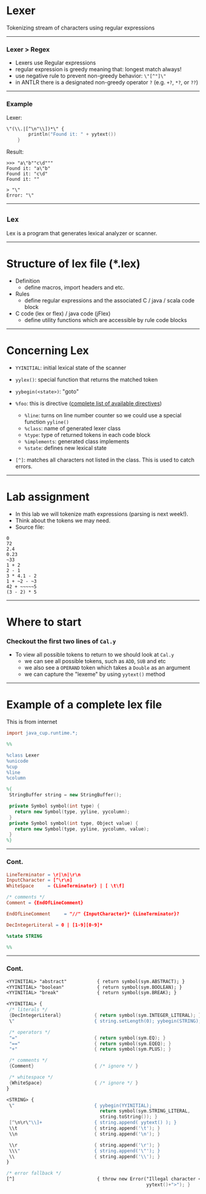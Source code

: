 # Lexer

Tokenizing stream of characters using regular expressions

---

### Lexer > Regex

- Lexers use Regular expressions
- regular expression is greedy meaning that: longest match always!
- use negative rule to prevent non-greedy behavior: `\"[^"]\"`
- in ANTLR there is a designated non-greedy operator `?` (e.g. `+?`, `*?`, or `??`)

---

### Example

Lexer:

```lex
\"(\\.|[^\n"\\])*\" {
        println("Found it: " + yytext())
    }
```

Result:

```shell
>>> "a\"b""c\d"""
Found it: "a\"b"
Found it: "c\d"
Found it: ""

> "\"
Error: "\"
```

---

## `Lex`

Lex is a program that generates lexical analyzer or scanner.

---

# Structure of lex file (*.lex)

- Definition
   - define macros, import headers and etc.
- Rules
   - define regular expressions and the associated C / java / scala code block
- C code (lex or flex) / java code (jFlex)
   - define utility functions which are accessible by rule code blocks

---

# Concerning Lex

- `YYINITIAL`: initial lexical state of the scanner
- `yylex()`: special function that returns the matched token
- `yybegin(<state>)`: "goto" <state> 
- `%foo`: this is directive ([complete list of available directives](https://github.com/jflex-de/jflex/blob/master/docs/md/lex-specs.md))
   - `%line`: turns on line number counter so we could use a special function `yyline()`
   - `%class`: name of generated lexer class
   - `%type`: type of returned tokens in each code block
   - `%implements`: generated class implements
   - `%state`: defines new lexical state

- `[^]`: matches all characters not listed in the class. This is used to catch errors.

---

# Lab assignment

- In this lab we will tokenize math expressions (parsing is next week!).
- Think about the tokens we may need.
- Source file:

```
0
72
2.4
0.23
~33
1 + 2
2 - 1
3 * 4.1 - 2
1 + ~2 - ~3
42 + ~~~~~5
(3 - 2) * 5
```

---

# Where to start
### Checkout the first two lines of `Cal.y`

- To view all possible tokens to return to we should look at `Cal.y`
  -  we can see all possible tokens, such as `ADD`, `SUB` and etc
    - we also see a `OPERAND` token which takes a `Double` as an argument
    - we can capture the "lexeme" by using `yytext()` method  

---

# Example of a complete lex file

This is from internet

```lex
import java_cup.runtime.*;

%%

%class Lexer
%unicode
%cup
%line
%column

%{
 StringBuffer string = new StringBuffer();

 private Symbol symbol(int type) {
   return new Symbol(type, yyline, yycolumn);
 }
 private Symbol symbol(int type, Object value) {
   return new Symbol(type, yyline, yycolumn, value);
 }
%}
```

---

### Cont.

```lex
LineTerminator = \r|\n|\r\n
InputCharacter = [^\r\n]
WhiteSpace     = {LineTerminator} | [ \t\f]

/* comments */
Comment = {EndOfLineComment}

EndOfLineComment     = "//" {InputCharacter}* {LineTerminator}?

DecIntegerLiteral = 0 | [1-9][0-9]*

%state STRING

%%
```

---

### Cont.

```lex
<YYINITIAL> "abstract"           { return symbol(sym.ABSTRACT); }
<YYINITIAL> "boolean"            { return symbol(sym.BOOLEAN); }
<YYINITIAL> "break"              { return symbol(sym.BREAK); }

<YYINITIAL> {
 /* literals */
 {DecIntegerLiteral}            { return symbol(sym.INTEGER_LITERAL); }
 \"                             { string.setLength(0); yybegin(STRING); }

 /* operators */
 "="                            { return symbol(sym.EQ); }
 "=="                           { return symbol(sym.EQEQ); }
 "+"                            { return symbol(sym.PLUS); }

 /* comments */
 {Comment}                      { /* ignore */ }

 /* whitespace */
 {WhiteSpace}                   { /* ignore */ }
}

<STRING> {
 \"                             { yybegin(YYINITIAL); 
                                  return symbol(sym.STRING_LITERAL, 
                                  string.toString()); }
 [^\n\r\"\\]+                   { string.append( yytext() ); }
 \\t                            { string.append('\t'); }
 \\n                            { string.append('\n'); }

 \\r                            { string.append('\r'); }
 \\\"                           { string.append('\"'); }
 \\                             { string.append('\\'); }
}

/* error fallback */
[^]                              { throw new Error("Illegal character <"+
                                                   yytext()+">"); }
```

